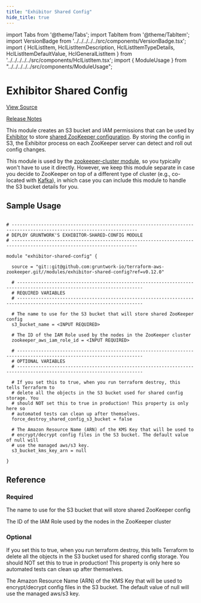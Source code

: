 ```yaml
---
title: "Exhibitor Shared Config"
hide_title: true
---
```


import Tabs from '@theme/Tabs';
import TabItem from '@theme/TabItem';
import VersionBadge from '../../../../../src/components/VersionBadge.tsx';
import { HclListItem, HclListItemDescription, HclListItemTypeDetails, HclListItemDefaultValue, HclGeneralListItem } from '../../../../../src/components/HclListItem.tsx';
import { ModuleUsage } from "../../../../../src/components/ModuleUsage";

<VersionBadge repoTitle="ZooKeeper" version="0.12.0" lastModifiedVersion="0.12.0"/>

# Exhibitor Shared Config

<a href="https://github.com/gruntwork-io/terraform-aws-zookeeper/tree/main/modules/exhibitor-shared-config" className="link-button" title="View the source code for this module in GitHub.">View Source</a>

<a href="https://github.com/gruntwork-io/terraform-aws-zookeeper/releases/tag/v0.12.0" className="link-button" title="Release notes for only versions which impacted this module.">Release Notes</a>

This module creates an S3 bucket and IAM permissions that can be used by
[Exhibitor](https://github.com/soabase/exhibitor/) to store [shared ZooKeeper
configuration](https://github.com/soabase/exhibitor/wiki/Shared-Configuration). By storing the config in S3, the
Exhibitor process on each ZooKeeper server can detect and roll out config changes.

This module is used by the [zookeeper-cluster module](https://github.com/gruntwork-io/terraform-aws-zookeeper/tree/main/modules/zookeeper-cluster), so you typically won't have to use
it directly. However, we keep this module separate in case you decide to ZooKeeper on top of a different type of
cluster (e.g., co-located with [Kafka](https://github.com/gruntwork-io/terraform-aws-kafka)), in which case you can include
this module to handle the S3 bucket details for you.

## Sample Usage

<ModuleUsage>

```hcl title="main.tf"

# ---------------------------------------------------------------------------------------------------------------------
# DEPLOY GRUNTWORK'S EXHIBITOR-SHARED-CONFIG MODULE
# ---------------------------------------------------------------------------------------------------------------------

module "exhibitor-shared-config" {

  source = "git::git@github.com:gruntwork-io/terraform-aws-zookeeper.git//modules/exhibitor-shared-config?ref=v0.12.0"

  # ---------------------------------------------------------------------------------------------------------------------
  # REQUIRED VARIABLES
  # ---------------------------------------------------------------------------------------------------------------------

  # The name to use for the S3 bucket that will store shared ZooKeeper config
  s3_bucket_name = <INPUT REQUIRED>

  # The ID of the IAM Role used by the nodes in the ZooKeeper cluster
  zookeeper_aws_iam_role_id = <INPUT REQUIRED>

  # ---------------------------------------------------------------------------------------------------------------------
  # OPTIONAL VARIABLES
  # ---------------------------------------------------------------------------------------------------------------------

  # If you set this to true, when you run terraform destroy, this tells Terraform to
  # delete all the objects in the S3 bucket used for shared config storage. You
  # should NOT set this to true in production! This property is only here so
  # automated tests can clean up after themselves.
  force_destroy_shared_config_s3_bucket = false

  # The Amazon Resource Name (ARN) of the KMS Key that will be used to
  # encrypt/decrypt config files in the S3 bucket. The default value of null will
  # use the managed aws/s3 key.
  s3_bucket_kms_key_arn = null

}

```

</ModuleUsage>




## Reference

<Tabs>
<TabItem value="inputs" label="Inputs" default>

### Required

<HclListItem name="s3_bucket_name" requirement="required" type="string">
<HclListItemDescription>

The name to use for the S3 bucket that will store shared ZooKeeper config

</HclListItemDescription>
</HclListItem>

<HclListItem name="zookeeper_aws_iam_role_id" requirement="required" type="string">
<HclListItemDescription>

The ID of the IAM Role used by the nodes in the ZooKeeper cluster

</HclListItemDescription>
</HclListItem>

### Optional

<HclListItem name="force_destroy_shared_config_s3_bucket" requirement="optional" type="bool">
<HclListItemDescription>

If you set this to true, when you run terraform destroy, this tells Terraform to delete all the objects in the S3 bucket used for shared config storage. You should NOT set this to true in production! This property is only here so automated tests can clean up after themselves.

</HclListItemDescription>
<HclListItemDefaultValue defaultValue="false"/>
</HclListItem>

<HclListItem name="s3_bucket_kms_key_arn" requirement="optional" type="string">
<HclListItemDescription>

The Amazon Resource Name (ARN) of the KMS Key that will be used to encrypt/decrypt config files in the S3 bucket. The default value of null will use the managed aws/s3 key.

</HclListItemDescription>
<HclListItemDefaultValue defaultValue="null"/>
</HclListItem>

</TabItem>
<TabItem value="outputs" label="Outputs">

<HclListItem name="s3_bucket_arn">
</HclListItem>

</TabItem>
</Tabs>


<!-- ##DOCS-SOURCER-START
{
  "originalSources": [
    "https://github.com/gruntwork-io/terraform-aws-zookeeper/tree/main/modules/exhibitor-shared-config/readme.md",
    "https://github.com/gruntwork-io/terraform-aws-zookeeper/tree/main/modules/exhibitor-shared-config/variables.tf",
    "https://github.com/gruntwork-io/terraform-aws-zookeeper/tree/main/modules/exhibitor-shared-config/outputs.tf"
  ],
  "sourcePlugin": "module-catalog-api",
  "hash": "cd7aab15009fbc38b2f39fbf41e4ca54"
}
##DOCS-SOURCER-END -->
